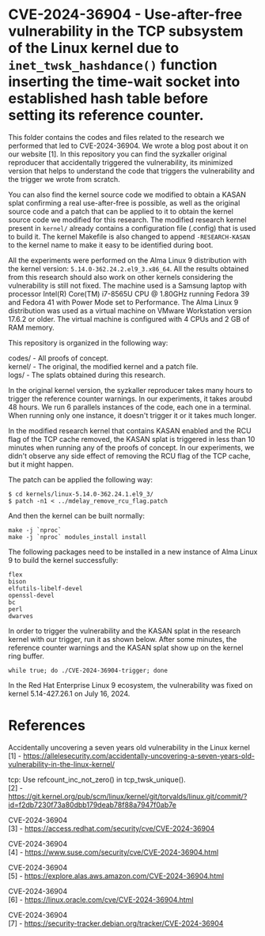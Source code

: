 # CVE-2024-36904 - Use-after-free vulnerability in the TCP subsystem of the Linux kernel due to `inet_twsk_hashdance()` function inserting the time-wait socket into established hash table before setting its reference counter.

This folder contains the codes and files related to the research we performed that led to CVE-2024-36904. We wrote a blog post about it on our website [1]. In this repository you can find the syzkaller original reproducer that accidentally triggered the vulnerability, its minimized version that helps to understand the code that triggers the vulnerability and the trigger we wrote from scratch. 

You can also find the kernel source code we modified to obtain a KASAN splat confirming a real use-after-free is possible, as well as the original source code and a patch that can be applied to it to obtain the kernel source code we modified for this research. The modified research kernel present in `kernel/` already contains a configuration file (.config) that is used to build it. The kernel Makefile is also changed to append `-RESEARCH-KASAN` to the kernel name to make it easy to be identified during boot.

All the experiments were performed on the Alma Linux 9 distribution with the kernel version: `5.14.0-362.24.2.el9_3.x86_64`. All the results obtained from this research should also work on other kernels considering the vulnerability is still not fixed. The machine used is a Samsung laptop with processor Intel(R) Core(TM) i7-8565U CPU @ 1.80GHz running Fedora 39 and Fedora 41 with Power Mode set to Performance. The Alma Linux 9 distribution was used as a virtual machine on VMware Workstation version 17.6.2 or older. The virtual machine is configured with 4 CPUs and 2 GB of RAM memory.

This repository is organized in the following way:

codes/ - All proofs of concept.\
kernel/ - The original, the modified kernel and a patch file.\
logs/ - The splats obtained during this research.

In the original kernel version, the syzkaller reproducer takes many hours to trigger the reference counter warnings. In our experiments, it takes aroubd 48 hours. We run 6 parallels instances of the code, each one in a terminal. When running only one instance, it doesn't trigger it or it takes much longer.

In the modified research kernel that contains KASAN enabled and the RCU flag of the TCP cache removed, the KASAN splat is triggered in less than 10 minutes when running any of the proofs of concept. In our experiments, we didn't observe any side effect of removing the RCU flag of the TCP cache, but it might happen.

The patch can be applied the following way:

```
$ cd kernels/linux-5.14.0-362.24.1.el9_3/
$ patch -n1 < ../mdelay_remove_rcu_flag.patch
```

And then the kernel can be built normally:

```
make -j `nproc`
make -j `nproc` modules_install install
```

The following packages need to be installed in a new instance of Alma Linux 9 to build the kernel successfully:

```
flex
bison
elfutils-libelf-devel
openssl-devel
bc
perl
dwarves
```

In order to trigger the vulnerability and the KASAN splat in the research kernel with our trigger, run it as shown below. After some minutes, the reference counter warnings and the KASAN splat show up on the kernel ring buffer.

```
while true; do ./CVE-2024-36904-trigger; done
```

In the Red Hat Enterprise Linux 9 ecosystem, the vulnerability was fixed on kernel 5.14-427.26.1 on July 16, 2024. 

# References

Accidentally uncovering a seven years old vulnerability in the Linux kernel\
[1] - https://allelesecurity.com/accidentally-uncovering-a-seven-years-old-vulnerability-in-the-linux-kernel/

tcp: Use refcount_inc_not_zero() in tcp_twsk_unique().\
[2] - https://git.kernel.org/pub/scm/linux/kernel/git/torvalds/linux.git/commit/?id=f2db7230f73a80dbb179deab78f88a7947f0ab7e

CVE-2024-36904\
[3] - https://access.redhat.com/security/cve/CVE-2024-36904

CVE-2024-36904\
[4] - https://www.suse.com/security/cve/CVE-2024-36904.html

CVE-2024-36904\
[5] - https://explore.alas.aws.amazon.com/CVE-2024-36904.html

CVE-2024-36904\
[6] - https://linux.oracle.com/cve/CVE-2024-36904.html

CVE-2024-36904\
[7] - https://security-tracker.debian.org/tracker/CVE-2024-36904
